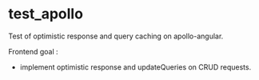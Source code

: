 # test_apollo
Test of optimistic response and query caching on apollo-angular.

Frontend goal :
- implement optimistic response and updateQueries on CRUD requests.


